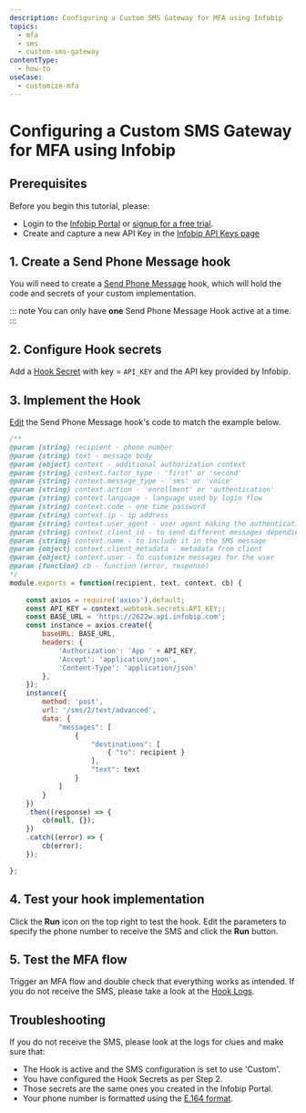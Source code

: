 ```yaml
---
description: Configuring a Custom SMS Gateway for MFA using Infobip
topics:
  - mfa
  - sms
  - custom-sms-gateway 
contentType:
  - how-to
useCase:
  - customize-mfa
---
```

# Configuring a Custom SMS Gateway for MFA using Infobip

## Prerequisites

Before you begin this tutorial, please:

* Login to the [Infobip Portal](https://portal.infobip.com/) or [signup for a free trial](https://www.infobip.com/signup).
* Create and capture a new API Key in the [Infobip API Keys page](https://portal.infobip.com/.settings/accounts/api-keys) 

## 1. Create a Send Phone Message hook 

You will need to create a [Send Phone Message](/hooks/extensibility-points/send-phone-message) hook, which will hold the code and secrets of your custom implementation.

::: note
You can only have **one** Send Phone Message Hook active at a time.
:::

## 2. Configure Hook secrets

Add a [Hook Secret](/hooks/secrets/create) with key = `API_KEY` and the API key provided by Infobip.

## 3. Implement the Hook

[Edit](/hooks/update) the Send Phone Message hook's code to match the example below.

```js
/**
@param {string} recipient - phone number
@param {string} text - message body
@param {object} context - additional authorization context
@param {string} context.factor_type - 'first' or 'second'
@param {string} context.message_type - 'sms' or 'voice'
@param {string} context.action - 'enrollment' or 'authentication'
@param {string} context.language - language used by login flow
@param {string} context.code - one time password
@param {string} context.ip - ip address
@param {string} context.user_agent - user agent making the authentication request
@param {string} context.client_id - to send different messages depending on the client id
@param {string} context.name - to include it in the SMS message
@param {object} context.client_metadata - metadata from client
@param {object} context.user - To customize messages for the user
@param {function} cb - function (error, response)
*/
module.exports = function(recipient, text, context, cb) {
  
    const axios = require('axios').default;
    const API_KEY = context.webtask.secrets.API_KEY;;
    const BASE_URL = 'https://2622w.api.infobip.com';
    const instance = axios.create({
        baseURL: BASE_URL,
        headers: {
            'Authorization': 'App ' + API_KEY,
            'Accept': 'application/json',
            'Content-Type': 'application/json'
        },
    });
    instance({
        method: 'post',
        url: '/sms/2/text/advanced',
        data: {
            "messages": [
                {
                    "destinations": [
                        { "to": recipient }
                    ],
                    "text": text
                }
            ]
        }
    })
    .then((response) => {
        cb(null, {});
    })
    .catch((error) => {
        cb(error);
    });

};
```

## 4. Test your hook implementation

Click the **Run** icon on the top right to test the hook. Edit the parameters to specify the phone number to receive the SMS and click the **Run** button.

## 5. Test the MFA flow

Trigger an MFA flow and double check that everything works as intended. If you do not receive the SMS, please take a look at the [Hook Logs](/hooks/view-logs).

## Troubleshooting

If you do not receive the SMS, please look at the logs for clues and make sure that:

- The Hook is active and the SMS configuration is set to use 'Custom'.
- You have configured the Hook Secrets as per Step 2.
- Those secrets are the same ones you created in the Infobip Portal.
- Your phone number is formatted using the [E.164 format](https://en.wikipedia.org/wiki/E.164).
